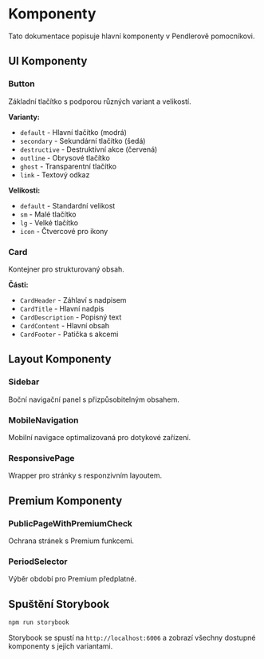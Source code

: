 
# Komponenty

Tato dokumentace popisuje hlavní komponenty v Pendlerově pomocníkovi.

## UI Komponenty

### Button
Základní tlačítko s podporou různých variant a velikostí.

**Varianty:**
- `default` - Hlavní tlačítko (modrá)
- `secondary` - Sekundární tlačítko (šedá)
- `destructive` - Destruktivní akce (červená)
- `outline` - Obrysové tlačítko
- `ghost` - Transparentní tlačítko
- `link` - Textový odkaz

**Velikosti:**
- `default` - Standardní velikost
- `sm` - Malé tlačítko
- `lg` - Velké tlačítko
- `icon` - Čtvercové pro ikony

### Card
Kontejner pro strukturovaný obsah.

**Části:**
- `CardHeader` - Záhlaví s nadpisem
- `CardTitle` - Hlavní nadpis
- `CardDescription` - Popisný text
- `CardContent` - Hlavní obsah
- `CardFooter` - Patička s akcemi

## Layout Komponenty

### Sidebar
Boční navigační panel s přizpůsobitelným obsahem.

### MobileNavigation
Mobilní navigace optimalizovaná pro dotykové zařízení.

### ResponsivePage
Wrapper pro stránky s responzivním layoutem.

## Premium Komponenty

### PublicPageWithPremiumCheck
Ochrana stránek s Premium funkcemi.

### PeriodSelector
Výběr období pro Premium předplatné.

## Spuštění Storybook

```bash
npm run storybook
```

Storybook se spustí na `http://localhost:6006` a zobrazí všechny dostupné komponenty s jejich variantami.
